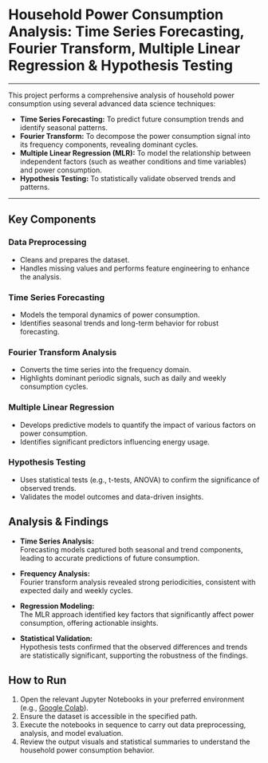 # Household Power Consumption Analysis: Time Series Forecasting, Fourier Transform, Multiple Linear Regression & Hypothesis Testing
----
This project performs a comprehensive analysis of household power consumption using several advanced data science techniques:
- **Time Series Forecasting:** To predict future consumption trends and identify seasonal patterns.
- **Fourier Transform:** To decompose the power consumption signal into its frequency components, revealing dominant cycles.
- **Multiple Linear Regression (MLR):** To model the relationship between independent factors (such as weather conditions and time variables) and power consumption.
- **Hypothesis Testing:** To statistically validate observed trends and patterns.
-----

## Key Components

### Data Preprocessing
- Cleans and prepares the dataset.
- Handles missing values and performs feature engineering to enhance the analysis.

### Time Series Forecasting
- Models the temporal dynamics of power consumption.
- Identifies seasonal trends and long-term behavior for robust forecasting.

### Fourier Transform Analysis
- Converts the time series into the frequency domain.
- Highlights dominant periodic signals, such as daily and weekly consumption cycles.

### Multiple Linear Regression
- Develops predictive models to quantify the impact of various factors on power consumption.
- Identifies significant predictors influencing energy usage.

### Hypothesis Testing
- Uses statistical tests (e.g., t-tests, ANOVA) to confirm the significance of observed trends.
- Validates the model outcomes and data-driven insights.

## Analysis & Findings
- **Time Series Analysis:**  
  Forecasting models captured both seasonal and trend components, leading to accurate predictions of future consumption.
  
- **Frequency Analysis:**  
  Fourier transform analysis revealed strong periodicities, consistent with expected daily and weekly cycles.
  
- **Regression Modeling:**  
  The MLR approach identified key factors that significantly affect power consumption, offering actionable insights.
  
- **Statistical Validation:**  
  Hypothesis tests confirmed that the observed differences and trends are statistically significant, supporting the robustness of the findings.

## How to Run
1. Open the relevant Jupyter Notebooks in your preferred environment (e.g., [Google Colab](https://colab.research.google.com)).
2. Ensure the dataset is accessible in the specified path.
3. Execute the notebooks in sequence to carry out data preprocessing, analysis, and model evaluation.
4. Review the output visuals and statistical summaries to understand the household power consumption behavior.

